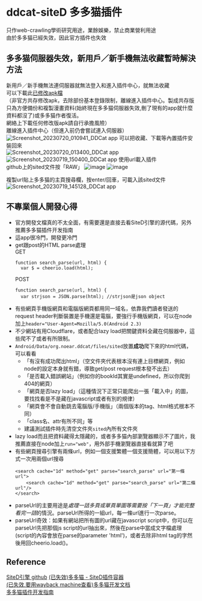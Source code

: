 # ddcat-siteD 多多猫插件
只作web-crawling學術研究用途，業餘娛樂，禁止商業營利用途  
由於多多猫已經失效，因此官方插件也失效  

## 多多猫伺服器失效，新用戶／新手機無法收藏暫時解決方法
新用戶／新手機無法連伺服器就無法登入和進入插件中心，就無法收藏  
可以下載此[已修改apk檔](https://drive.google.com/file/d/1XS4lucTfp_jyocNgKMlb7KcIgprXi4u1/view?usp=sharing)  
（非官方共存修改apk，去除部份基本登錄限制，離線進入插件中心。製成共存版只為方便備份和複製漫畫資料(始終現在多多猫伺服器失效,刪了現有的app就什麼資料都沒了)或多多猫作者復活。  
網絡上下載任何修改版apk請自行承擔風險）  
離線進入插件中心（但進入前仍會嘗試連入伺服器）  
![Screenshot_20230720_010941_DDCat app](https://github.com/darkness-part-me/ddcat-siteD/assets/47018909/ff4d8732-3bfa-410c-b0f1-759665adb543)
可以把收藏、下載等內置插件安裝回來  
![Screenshot_20230720_013400_DDCat app](https://github.com/darkness-part-me/ddcat-siteD/assets/47018909/40d95b7f-e93c-495f-b8e8-7b6b6fe1b485)
![Screenshot_20230719_150400_DDCat app](https://github.com/darkness-part-me/ddcat-siteD/assets/47018909/f81e5418-ce8d-4673-8bd5-e729aea0f391)
使用url載入插件  
github上的sited文件按「RAW」
![image](https://github.com/darkness-part-me/ddcat-siteD/assets/47018909/60a9e68f-c2c0-42a5-b698-ccd348283196)
![image](https://github.com/darkness-part-me/ddcat-siteD/assets/47018909/d54878a4-8b10-4edf-adf3-855ec24da171)

複製url貼上多多猫的主頁搜尋欄，按enter/回車，可載入該sited文件
![Screenshot_20230719_145128_DDCat app](https://github.com/darkness-part-me/ddcat-siteD/assets/47018909/bd9ce7f1-6d51-4fda-8168-0d0d92dc0701)



## 不專業個人開發心得
- 官方開發文檔真的不太全面，有需要還是直接去看SiteD引擎的源代碼，另外推薦多多猫插件开发指南
- 這app很冷門，開發更冷門
- get跟post的HTML parse處理  
  GET
  ```
  function search_parse(url, html) {
    var $ = cheerio.load(html);
  ```
  POST
  ```
  function search_parse(url, html) {
    var strjson = JSON.parse(html); //strjson是json object
  ```
- 有些網頁手機版網頁和電腦版網頁都用同一域名，依靠我們讀者發送的request header判斷裝置是手機還是電腦，要強行手機版網頁，可以在node加上`header="User-Agent=Mozilla/5.0(Android 2.3)`
- 不少網站有用Cloudflare，或者配合lazy load把關鍵資料全藏在伺服器中，這些爬不了或者有所限制。
- `Android/Data/org.noear.ddcat/files/sited`放置**成功**爬下來的html代碼，可以看看
  - 「有沒有成功爬出html」（空文件夾代表根本沒有連上目標網頁，例如node的設定本身就有錯，導致get/post request根本發不出去）
  - 「是否載入錯誤網站」（例如你的bookId其實是undefined，所以你爬到404的網頁）
  - 「網頁是否lazy load」（這種情況下正常只能爬出一張「載入中」的圖，要找找看是不是藏在javascript或者有別的規律）
  - 「網頁會不會自動跳去電腦版/手機版」（兩個版本的tag、html格式根本不同）
  - 「class名、attr有所不同」等  
  - 建議測試插件時先清空文件夾`sited`內所有文件夾
- lazy load而且把資料藏得太隱藏的，或者多多猫內部瀏覽器顯示不了圖片，我推薦直接在node加上`run="web"`，用外部手機瀏覽器直接看就算了吧
- 有些網頁搜尋引擎有兩條url，例如一個支援繁體一個支援簡體，可以用以下方式一次用兩個url搜尋
  ```
  <search cache="1d" method="get" parse="search_parse" url="第一條url">
	  <search cache="1d" method="get" parse="search_parse" url="第二條url"/>
  </search>
  ```
- parseUrl的主要用途是*處理一話多頁或單頁單圖等需要按「下一頁」才能完整看完一話*的情況。parseUrl所得的一組url，每一條url進行一次parse。
- parseUrl奇效：如果有網站把所有圖的url藏在javascript script中，你可以在parseUrl先把那個js script的url抽出來，然後在parse中當成文字檔處理(script的內容會放在parse的parameter 'html')，或者去除非html tag的字然後用回cheerio.load()。

## Reference
[SiteD引擎 github](https://github.com/noear/SiteD)
[(已失效)多多猫 - SiteD插件容器](http://ddcat.noear.org/)  
[(已失效,要用wayback machine查看)多多猫开发文档](http://sited.noear.org/img/sited_dev_34_66.pdf)  
[多多猫插件开发指南](http://static.kancloud.cn/magicdmer/ddcat_plugin_develop)
